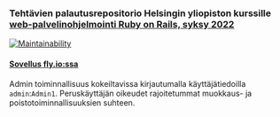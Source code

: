 ### Tehtävien palautusrepositorio Helsingin yliopiston kurssille [web-palvelinohjelmointi Ruby on Rails, syksy 2022](https://github.com/mluukkai/WebPalvelinohjelmointi2022/blob/main/wadror.md)

[![Maintainability](https://api.codeclimate.com/v1/badges/b73ed37aa75d603849e7/maintainability)](https://codeclimate.com/github/hoffrenm/ror-ratebeer/maintainability)

#### [Sovellus fly.io:ssa](https://wandering-leaf-1917.fly.dev/)

Admin toiminnallisuus kokeiltavissa kirjautumalla käyttäjätiedoilla `admin`:`Admin1`. Peruskäyttäjän oikeudet rajoitetummat muokkaus- ja poistotoiminnallisuuksien suhteen.
